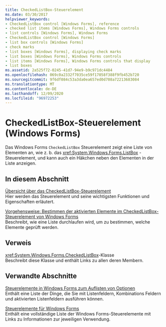 ```yaml
---
title: CheckedListBox-Steuerelement
ms.date: 03/30/2017
helpviewer_keywords:
- CheckedListBox control [Windows Forms], reference
- checked list items [Windows Forms], Windows Forms controls
- list controls [Windows Forms], Windows Forms
- CheckedListBox control [Windows Forms]
- list box controls [Windows Forms]
- check marks
- list boxes [Windows Forms], displaying check marks
- list boxes [Windows Forms], Windows Forms controls
- list items [Windows Forms], Windows Forms controls that display
- list boxes
ms.assetid: 2a525f72-0245-41d7-94e9-b9c971dc4484
ms.openlocfilehash: 069c0a2332f7035ce59f17058f388f9fb452b720
ms.sourcegitcommit: 9f6df084c53a3da0ea657ed0d708a72213683084
ms.translationtype: MT
ms.contentlocale: de-DE
ms.lasthandoff: 12/09/2020
ms.locfileid: "96972253"
---
```

# <a name="checkedlistbox-control-windows-forms"></a>CheckedListBox-Steuerelement (Windows Forms)
Das Windows Forms `CheckedListBox` Steuerelement zeigt eine Liste von Elementen an, wie z. b. das <xref:System.Windows.Forms.ListBox> -Steuerelement, und kann auch ein Häkchen neben den Elementen in der Liste anzeigen.  
  
## <a name="in-this-section"></a>In diesem Abschnitt  
 [Übersicht über das CheckedListBox-Steuerelement](checkedlistbox-control-overview-windows-forms.md)  
 Hier werden das Steuerelement und seine wichtigsten Funktionen und Eigenschaften erläutert.  
  
 [Vorgehensweise: Bestimmen der aktivierten Elemente im CheckedListBox-Steuerelement von Windows Forms](how-to-determine-checked-items-in-the-windows-forms-checkedlistbox-control.md)  
 Beschreibt, wie eine Liste durchlaufen wird, um zu bestimmen, welche Elemente geprüft werden.  
  
## <a name="reference"></a>Verweis  
 <xref:System.Windows.Forms.CheckedListBox>-Klasse  
 Beschreibt diese Klasse und enthält Links zu allen deren Membern.  
  
## <a name="related-sections"></a>Verwandte Abschnitte  
 [Steuerelemente in Windows Forms zum Auflisten von Optionen](windows-forms-controls-used-to-list-options.md)  
 Enthält eine Liste der Dinge, die Sie mit Listenfeldern, Kombinations Feldern und aktivierten Listenfeldern ausführen können.  
  
 [Steuerelemente für Windows Forms](controls-to-use-on-windows-forms.md)  
 Enthält eine vollständige Liste der Windows Forms-Steuerelemente mit Links zu Informationen zur jeweiligen Verwendung.

